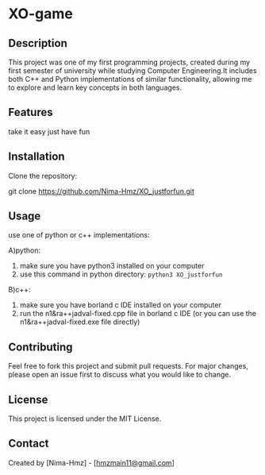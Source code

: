 # XO-game

## Description
This project was one of my first programming projects, created during my first semester of university while studying Computer Engineering.It includes both C++ and Python implementations of similar functionality, allowing me to explore and learn key concepts in both languages.

## Features
take it easy just have fun 

## Installation
Clone the repository:

   git clone https://github.com/Nima-Hmz/XO_justforfun.git	



## Usage
use one of python or c++ implementations:

A)python:
1. make sure you have python3 installed on your computer
2. use this command in python directory:
 ```python3 XO_justforfun``` 

B)c++:
1. make sure you have borland c IDE installed on your computer
2. run the n1&ra++jadval-fixed.cpp file in borland c IDE
(or you can use the n1&ra++jadval-fixed.exe file directly) 	

## Contributing
Feel free to fork this project and submit pull requests. For major changes, please open an issue first to discuss what you would like to change.

## License
This project is licensed under the MIT License.

## Contact
Created by [Nima-Hmz] - [hmzmain11@gmail.com]
